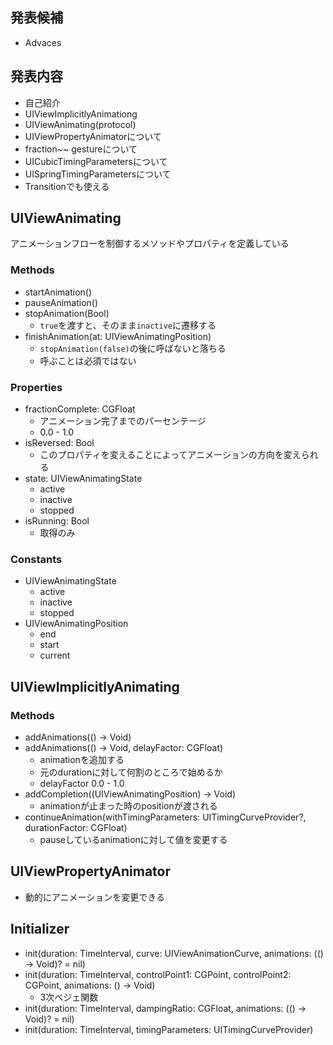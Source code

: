 ## 発表候補

- Advaces 

## 発表内容

- 自己紹介
- UIViewImplicitlyAnimationg
- UIViewAnimating(protocol)
- UIViewPropertyAnimatorについて
- fraction~~ gestureについて
- UICubicTimingParametersについて
- UISpringTimingParametersについて
- Transitionでも使える

## UIViewAnimating

 アニメーションフローを制御するメソッドやプロパティを定義している

### Methods

- startAnimation()
- pauseAnimation()
- stopAnimation(Bool)
  - `true`を渡すと、そのまま`inactive`に遷移する
- finishAnimation(at: UIViewAnimatingPosition)
  - `stopAnimation(false)`の後に呼ばないと落ちる
  - 呼ぶことは必須ではない

### Properties

- fractionComplete: CGFloat
  - アニメーション完了までのパーセンテージ
  - 0.0 - 1.0
- isReversed: Bool
  - このプロパティを変えることによってアニメーションの方向を変えられる
- state: UIViewAnimatingState
  - active
  - inactive
  - stopped
- isRunning: Bool
  - 取得のみ

### Constants

- UIViewAnimatingState
  - active
  - inactive
  - stopped
- UIViewAnimatingPosition
  - end
  - start
  - current

## UIViewImplicitlyAnimating

### Methods

- addAnimations(() -> Void)
- addAnimations(() -> Void, delayFactor: CGFloat)
  - animationを追加する
  - 元のdurationに対して何割のところで始めるか
  - delayFactor 0.0 - 1.0
- addCompletion((UIViewAnimatingPosition) -> Void)
  - animationが止まった時のpositionが渡される
- continueAnimation(withTimingParameters: UITimingCurveProvider?, durationFactor: CGFloat)
  - pauseしているanimationに対して値を変更する

## UIViewPropertyAnimator

- 動的にアニメーションを変更できる

## Initializer

- init(duration: TimeInterval, curve: UIViewAnimationCurve, animations: (() -> Void)? = nil)
- init(duration: TimeInterval, controlPoint1: CGPoint, controlPoint2: CGPoint, animations: () -> Void)
  - 3次ベジェ関数
- init(duration: TimeInterval, dampingRatio: CGFloat, animations: (() -> Void)? = nil)
- init(duration: TimeInterval, timingParameters: UITimingCurveProvider)